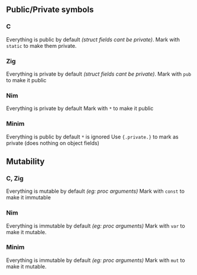 ## Public/Private symbols
### C
Everything is public by default _(struct fields cant be private)_.
Mark with `static` to make them private.
### Zig
Everything is private by default _(struct fields cant be private)_.
Mark with `pub` to make it public
### Nim
Everything is private by default
Mark with `*` to make it public
### Minim
Everything is public by default
`*` is ignored
Use `{.private.}` to mark as private (does nothing on object fields)


## Mutability
### C, Zig
Everything is mutable by default  _(eg: proc arguments)_
Mark with `const` to make it immutable
### Nim
Everything is immutable by default  _(eg: proc arguments)_
Mark with `var` to make it mutable.
### Minim
Everything is immutable by default  _(eg: proc arguments)_
Mark with `mut` to make it mutable.

